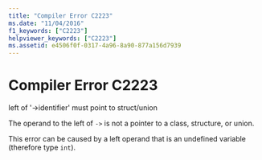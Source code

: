 ```yaml
---
title: "Compiler Error C2223"
ms.date: "11/04/2016"
f1_keywords: ["C2223"]
helpviewer_keywords: ["C2223"]
ms.assetid: e4506f0f-0317-4a96-8a90-877a156d7939
---
```

# Compiler Error C2223

left of '->identifier' must point to struct/union

The operand to the left of `->` is not a pointer to a class, structure, or union.

This error can be caused by a left operand that is an undefined variable (therefore type `int`).